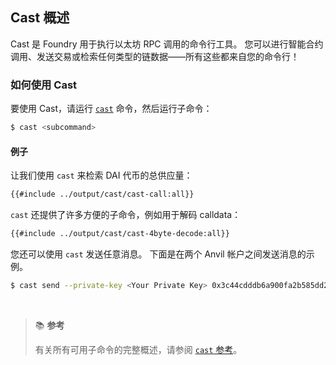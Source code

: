 ## Cast 概述

Cast 是 Foundry 用于执行以太坊 RPC 调用的命令行工具。 您可以进行智能合约调用、发送交易或检索任何类型的链数据——所有这些都来自您的命令行！

### 如何使用 Cast

要使用 Cast，请运行 [`cast`](../reference/cast/cast.md) 命令，然后运行子命令：

```bash
$ cast <subcommand>
```

#### 例子

让我们使用 `cast` 来检索 DAI 代币的总供应量：

```bash
{{#include ../output/cast/cast-call:all}}
```

`cast` 还提供了许多方便的子命令，例如用于解码 calldata：

```bash
{{#include ../output/cast/cast-4byte-decode:all}}
```

您还可以使用 `cast` 发送任意消息。 下面是在两个 Anvil 帐户之间发送消息的示例。

```bash
$ cast send --private-key <Your Private Key> 0x3c44cdddb6a900fa2b585dd299e03d12fa4293bc $(cast from-utf8 "hello world") --rpc-url http://127.0.0.1:8545/
```

<br>

> 📚 **参考**
>
> 有关所有可用子命令的完整概述，请参阅 [`cast` 参考](../reference/cast/)。